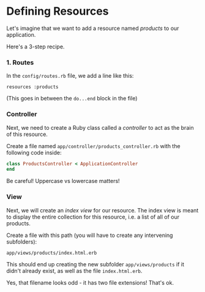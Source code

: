 # Defining Resources

Let's imagine that we want to add a resource named _products_ to our application.

Here's a 3-step recipe.

### 1. Routes

In the `config/routes.rb` file, we add a line like this:

```
resources :products
```

(This goes in between the `do...end` block in the file)

### Controller

Next, we need to create a Ruby class called a _controller_ to act as the
brain of this resource.

Create a file named `app/controller/products_controller.rb` with the
following code inside:

``` ruby
class ProductsController < ApplicationController
end
```

Be careful! Uppercase vs lowercase matters!


### View

Next, we will create an _index view_ for our resource.  The index view
is meant to display the entire collection for this resource, i.e. a list of
all of our products.

Create a file with this path (you will have to create any intervening subfolders):

`app/views/products/index.html.erb`

This should end up creating the new subfolder `app/views/products` if it didn't
already exist, as well as the file `index.html.erb`.

Yes, that filename looks odd - it has two file extensions!  That's ok.
